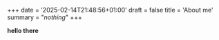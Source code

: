 +++
date = '2025-02-14T21:48:56+01:00'
draft = false
title = 'About me'
summary = "_nothing_"
+++

**hello there**